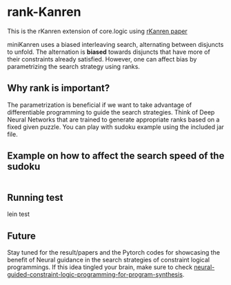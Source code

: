 # rank-Kanren

This is the rKanren extension of core.logic using [rKanren paper](http://www.schemeworkshop.org/2013/papers/Swords2013.pdf)

miniKanren uses a biased interleaving search, alternating between disjuncts to unfold.
The alternation is **biased** towards disjuncts that have more of their constraints already satisfied. However, one can affect bias by parametrizing the search strategy using ranks. 

## Why rank is important?

The parametrization is beneficial if we want to take advantage of differentiable programming to guide the search strategies. Think of Deep Neural Networks that are trained to generate appropriate ranks based on a fixed given puzzle. You can play with sudoku example using the included jar file. 

## Example on how to affect the search speed of the sudoku 

```java -jar target/uberjar/minimax-kanren-0.1.0-SNAPSHOT-standalone.jar  --puzzle 192005640000060002006001300907083000000000000000590103009800200200070000085600739 --rank 54.17.58.1.66.73.71.44.64.32.20.26.40.61.79.7.41.69.37.42.31.25.11.56.14.24.29.62.27.51.57.77.50.33.76.12.52.65.45.18.9.35.19.4.16.75.48.59.46.43.21.55.5.63.78.74.23.39.67.80.13.60.34.70.36.15.6.2.28.53.47.72.68.10.8.22.3.38.49.30
```

## Running test
lein test

## Future
Stay tuned for the result/papers and the Pytorch codes for showcasing the benefit of Neural guidance in the search strategies of constraint logical programmings. 
If this idea tingled your brain, make sure to check [neural-guided-constraint-logic-programming-for-program-synthesis](https://papers.nips.cc/paper/7445-neural-guided-constraint-logic-programming-for-program-synthesis). 


